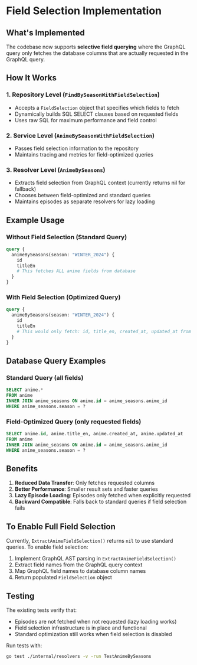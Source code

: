 # Field Selection Implementation

## What's Implemented

The codebase now supports **selective field querying** where the GraphQL query only fetches the database columns that are actually requested in the GraphQL query.

## How It Works

### 1. Repository Level (`FindBySeasonWithFieldSelection`)
- Accepts a `FieldSelection` object that specifies which fields to fetch
- Dynamically builds SQL SELECT clauses based on requested fields
- Uses raw SQL for maximum performance and field control

### 2. Service Level (`AnimeBySeasonWithFieldSelection`)
- Passes field selection information to the repository
- Maintains tracing and metrics for field-optimized queries

### 3. Resolver Level (`AnimeBySeasons`)
- Extracts field selection from GraphQL context (currently returns nil for fallback)
- Chooses between field-optimized and standard queries
- Maintains episodes as separate resolvers for lazy loading

## Example Usage

### Without Field Selection (Standard Query)
```graphql
query {
  animeBySeasons(season: "WINTER_2024") {
    id
    titleEn
    # This fetches ALL anime fields from database
  }
}
```

### With Field Selection (Optimized Query)
```graphql
query {
  animeBySeasons(season: "WINTER_2024") {
    id
    titleEn
    # This would only fetch: id, title_en, created_at, updated_at from database
  }
}
```

## Database Query Examples

### Standard Query (all fields)
```sql
SELECT anime.*
FROM anime
INNER JOIN anime_seasons ON anime.id = anime_seasons.anime_id
WHERE anime_seasons.season = ?
```

### Field-Optimized Query (only requested fields)
```sql
SELECT anime.id, anime.title_en, anime.created_at, anime.updated_at
FROM anime
INNER JOIN anime_seasons ON anime.id = anime_seasons.anime_id
WHERE anime_seasons.season = ?
```

## Benefits

1. **Reduced Data Transfer**: Only fetches requested columns
2. **Better Performance**: Smaller result sets and faster queries
3. **Lazy Episode Loading**: Episodes only fetched when explicitly requested
4. **Backward Compatible**: Falls back to standard queries if field selection fails

## To Enable Full Field Selection

Currently, `ExtractAnimeFieldSelection()` returns `nil` to use standard queries. To enable field selection:

1. Implement GraphQL AST parsing in `ExtractAnimeFieldSelection()`
2. Extract field names from the GraphQL query context
3. Map GraphQL field names to database column names
4. Return populated `FieldSelection` object

## Testing

The existing tests verify that:
- Episodes are not fetched when not requested (lazy loading works)
- Field selection infrastructure is in place and functional
- Standard optimization still works when field selection is disabled

Run tests with:
```bash
go test ./internal/resolvers -v -run TestAnimeBySeasons
```